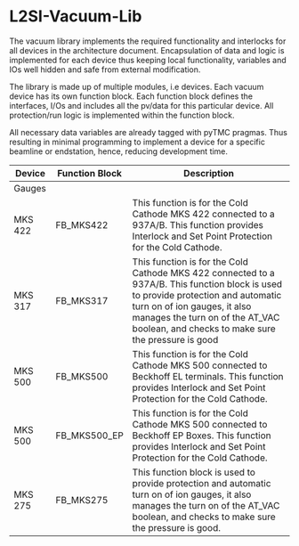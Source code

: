 # L2SI-Vacuum-Lib
The vacuum library implements the required functionality and interlocks for all devices in the architecture document. Encapsulation of data
and logic is implemented for each device thus keeping local functionality, variables and IOs well hidden and safe from external 
modification.

The library is made up of multiple modules, i.e devices. Each vacuum device has its own function block. Each function block defines the 
interfaces, I/Os and includes all the pv/data for this particular device. All protection/run logic is implemented within the function block.

All necessary data variables are already tagged with pyTMC pragmas. Thus resulting in minimal programming to implement a device for a 
specific beamline or endstation, hence, reducing development time.

| Device | Function Block |Description |
| --- | --- | --- |
| Gauges |  | |
| MKS 422| FB_MKS422| This function is for the Cold Cathode MKS 422 connected to a 937A/B. This function provides Interlock and Set Point Protection for the Cold Cathode. |
| MKS 317| FB_MKS317| This function is for the Cold Cathode MKS 422 connected to a 937A/B. This function block is used to provide protection and automatic turn on of ion gauges, it also manages the turn on of the AT_VAC boolean, and checks to make sure the pressure is good  |
| MKS 500| FB_MKS500| This function is for the Cold Cathode MKS 500 connected to Beckhoff EL terminals. This function provides Interlock and Set Point Protection for the Cold Cathode. |
| MKS 500| FB_MKS500_EP| This function is for the Cold Cathode MKS 500 connected to Beckhoff EP Boxes. This function provides Interlock and Set Point Protection for the Cold Cathode. |
| MKS 275| FB_MKS275| This function block is used to provide protection and automatic turn on of ion gauges, it also manages the turn on of the AT_VAC boolean, and checks to make sure the pressure is good. |
